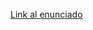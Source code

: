 <!-- @format -->

[Link al enunciado](https://docs.google.com/document/d/1-b5L-SxqZJ2RN5Ve1GsRDwBRw7sbbZfbOirC2vV36ec/edit?usp=sharing)
